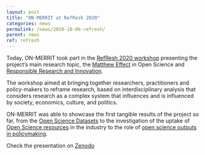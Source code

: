 ```yaml
---
layout: post
title: "ON-MERRIT at RefResh 2020"
categories: news
permalink: /news/2020-10-06-refresh/
parent: news
ref: refresh
---
```

Today, ON-MERRIT took part in the [RefResh 2020 workshop](http://refresh20.infrascience.isti.cnr.it/) presenting the project’s main research topic, the [Matthew Effect](https://en.wikipedia.org/wiki/Matthew_effect) in Open Science and [Responsible Research and Innovation](https://ec.europa.eu/programmes/horizon2020/en/h2020-section/responsible-research-innovation). 

The workshop aimed at bringing together researchers, practitioners and policy-makers to reframe research, based on interdisciplinary analysis that considers research as a complex system that influences and is influenced by society, economics, culture, and politics. 

ON-MERRIT was able to showcase the first tangible results of the project so far, from the [Open Science Datasets](https://zenodo.org/record/3874587) to the investigation of the uptake of [Open Science resources](https://zenodo.org/record/3875018) in the industry to the role of [open science outputs in policymaking](https://zenodo.org/record/3875055).

Check the presentation on [Zenodo](https://doi.org/10.5281/zenodo.4068010)


